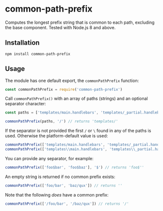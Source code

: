 # common-path-prefix

Computes the longest prefix string that is common to each path, excluding the base component. Tested with Node.js 8 and above.

## Installation

```console
npm install common-path-prefix
```

## Usage

The module has one default export, the `commonPathPrefix` function:

```js
const commonPathPrefix = require('common-path-prefix')
```

Call `commonPathPrefix()` with an array of paths (strings) and an optional separator character:

```js
const paths = ['templates/main.handlebars', 'templates/_partial.handlebars']

commonPathPrefix(paths, '/') // returns 'templates/'
```

If the separator is not provided the first `/` or `\` found in any of the paths is used. Otherwise the platform-default value is used:

```js
commonPathPrefix(['templates/main.handlebars', 'templates/_partial.handlebars']) // returns 'templates/'
commonPathPrefix(['templates\\main.handlebars', 'templates\\_partial.handlebars']) // returns 'templates\\'
```

You can provide any separator, for example:

```js
commonPathPrefix(['foo$bar', 'foo$baz'], '$') // returns 'foo$''
```

An empty string is returned if no common prefix exists:

```js
commonPathPrefix(['foo/bar', 'baz/qux']) // returns ''
```

Note that the following *does* have a common prefix:

```js
commonPathPrefix(['/foo/bar', '/baz/qux']) // returns '/'
```
